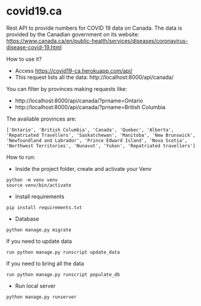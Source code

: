 # covid19.ca
Rest API to provide numbers for COVID 19 data on Canada. 
The data is provided by the Canadian government on its website: 
https://www.canada.ca/en/public-health/services/diseases/coronavirus-disease-covid-19.html

How to use it? 
- Access https://covid19-ca.herokuapp.com/api/
- This request lists all the data: http://localhost:8000/api/canada/ 

You can filter by provinces making requests like:
- http://localhost:8000/api/canada/?prname=Ontario
- http://localhost:8000/api/canada/?prname=British Columbia

The available provinces are:
```
['Ontario', 'British Columbia', 'Canada', 'Quebec', 'Alberta', 
'Repatriated Travellers', 'Saskatchewan', 'Manitoba', 'New Brunswick', 
'Newfoundland and Labrador', 'Prince Edward Island', 'Nova Scotia', 
'Northwest Territories', 'Nunavut', 'Yukon', 'Repatriated travellers']
```

How to run:
- Inside the project folder, create and activate your Venv
```
python -m venv venv
source venv/bin/activate
```
- Install requirements
```
pip install requirements.txt
```
- Database
```
python manage.py migrate
```
If you need to update data
```
run python manage.py runscript update_data 
```
If you need to bring all the data
```
run python manage.py runscript populate_db 
```
- Run local server
```
python manage.py runserver
```
